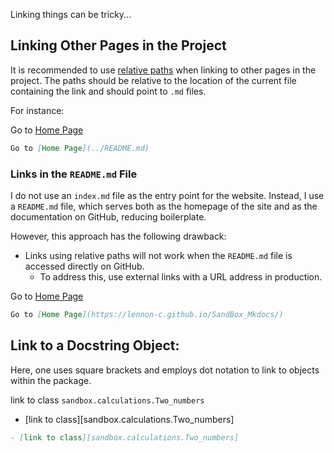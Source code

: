 Linking things can be tricky...


## Linking Other Pages in the Project

It is recommended to use [relative paths](https://www.mkdocs.org/user-guide/writing-your-docs/#linking-to-pages) when linking to other pages in the project. The paths should be relative to the location of the current file containing the link and should point to `.md` files.

For instance: 

Go to [Home Page](../README.md)

```md
Go to [Home Page](../README.md)
```
### Links in the `README.md` File

I do not use an `index.md` file as the entry point for the website. Instead, I use a `README.md` file, which serves both as the homepage of the site and as the documentation on GitHub, reducing boilerplate.

However, this approach has the following drawback:

- Links using relative paths will not work when the `README.md` file is accessed directly on GitHub.
    - To address this, use external links with a URL address in production.

Go to [Home Page](https://lennon-c.github.io/SandBox_Mkdocs/)

```md
Go to [Home Page](https://lennon-c.github.io/SandBox_Mkdocs/)
```

## Link to a Docstring Object:

Here, one uses square brackets and employs dot notation to link to objects within the package.

link to class `sandbox.calculations.Two_numbers`

- [link to class][sandbox.calculations.Two_numbers]

```md 
- [link to class][sandbox.calculations.Two_numbers]
```
 